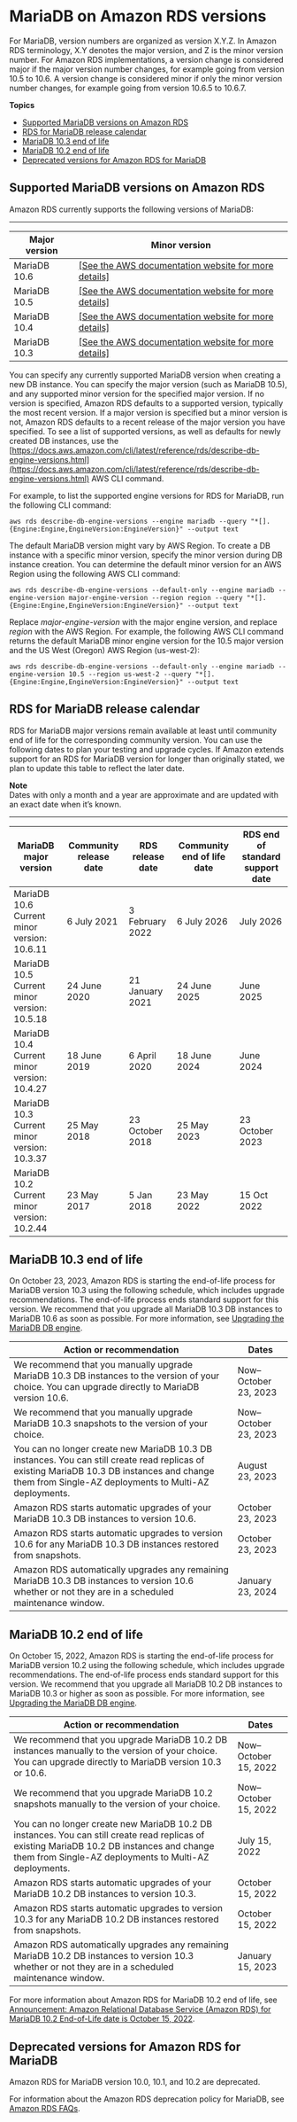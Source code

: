 # MariaDB on Amazon RDS versions<a name="MariaDB.Concepts.VersionMgmt"></a>

For MariaDB, version numbers are organized as version X\.Y\.Z\. In Amazon RDS terminology, X\.Y denotes the major version, and Z is the minor version number\. For Amazon RDS implementations, a version change is considered major if the major version number changes, for example going from version 10\.5 to 10\.6\. A version change is considered minor if only the minor version number changes, for example going from version 10\.6\.5 to 10\.6\.7\. 

**Topics**
+ [Supported MariaDB versions on Amazon RDS](#MariaDB.Concepts.VersionMgmt.Supported)
+ [RDS for MariaDB release calendar](#MariaDB.Concepts.VersionMgmt.ReleaseCalendar)
+ [MariaDB 10\.3 end of life](#MariaDB.Concepts.VersionMgmt.EndOfLife103)
+ [MariaDB 10\.2 end of life](#MariaDB.Concepts.VersionMgmt.EndOfLife102)
+ [Deprecated versions for Amazon RDS for MariaDB](#MariaDB.Concepts.DeprecatedVersions)

## Supported MariaDB versions on Amazon RDS<a name="MariaDB.Concepts.VersionMgmt.Supported"></a>

Amazon RDS currently supports the following versions of MariaDB: 


****  

| Major version | Minor version | 
| --- | --- | 
| MariaDB 10\.6 |  [\[See the AWS documentation website for more details\]](http://docs.aws.amazon.com/AmazonRDS/latest/UserGuide/MariaDB.Concepts.VersionMgmt.html)  | 
| MariaDB 10\.5 |  [\[See the AWS documentation website for more details\]](http://docs.aws.amazon.com/AmazonRDS/latest/UserGuide/MariaDB.Concepts.VersionMgmt.html)  | 
| MariaDB 10\.4 |  [\[See the AWS documentation website for more details\]](http://docs.aws.amazon.com/AmazonRDS/latest/UserGuide/MariaDB.Concepts.VersionMgmt.html)  | 
| MariaDB 10\.3 |  [\[See the AWS documentation website for more details\]](http://docs.aws.amazon.com/AmazonRDS/latest/UserGuide/MariaDB.Concepts.VersionMgmt.html)  | 

You can specify any currently supported MariaDB version when creating a new DB instance\. You can specify the major version \(such as MariaDB 10\.5\), and any supported minor version for the specified major version\. If no version is specified, Amazon RDS defaults to a supported version, typically the most recent version\. If a major version is specified but a minor version is not, Amazon RDS defaults to a recent release of the major version you have specified\. To see a list of supported versions, as well as defaults for newly created DB instances, use the [https://docs.aws.amazon.com/cli/latest/reference/rds/describe-db-engine-versions.html](https://docs.aws.amazon.com/cli/latest/reference/rds/describe-db-engine-versions.html) AWS CLI command\.

For example, to list the supported engine versions for RDS for MariaDB, run the following CLI command:

```
aws rds describe-db-engine-versions --engine mariadb --query "*[].{Engine:Engine,EngineVersion:EngineVersion}" --output text
```

The default MariaDB version might vary by AWS Region\. To create a DB instance with a specific minor version, specify the minor version during DB instance creation\. You can determine the default minor version for an AWS Region using the following AWS CLI command:

```
aws rds describe-db-engine-versions --default-only --engine mariadb --engine-version major-engine-version --region region --query "*[].{Engine:Engine,EngineVersion:EngineVersion}" --output text
```

Replace *major\-engine\-version* with the major engine version, and replace *region* with the AWS Region\. For example, the following AWS CLI command returns the default MariaDB minor engine version for the 10\.5 major version and the US West \(Oregon\) AWS Region \(us\-west\-2\):

```
aws rds describe-db-engine-versions --default-only --engine mariadb --engine-version 10.5 --region us-west-2 --query "*[].{Engine:Engine,EngineVersion:EngineVersion}" --output text
```

## RDS for MariaDB release calendar<a name="MariaDB.Concepts.VersionMgmt.ReleaseCalendar"></a>

RDS for MariaDB major versions remain available at least until community end of life for the corresponding community version\. You can use the following dates to plan your testing and upgrade cycles\. If Amazon extends support for an RDS for MariaDB version for longer than originally stated, we plan to update this table to reflect the later date\. 

**Note**  
Dates with only a month and a year are approximate and are updated with an exact date when it’s known\.


****  

| MariaDB major version | Community release date | RDS release date | Community end of life date | RDS end of standard support date | 
| --- | --- | --- | --- | --- | 
|  MariaDB 10\.6 Current minor version: 10\.6\.11  | 6 July 2021 | 3 February 2022 | 6 July 2026 | July 2026 | 
|  MariaDB 10\.5 Current minor version: 10\.5\.18  | 24 June 2020 | 21 January 2021 | 24 June 2025 | June 2025 | 
|  MariaDB 10\.4 Current minor version: 10\.4\.27  | 18 June 2019 | 6 April 2020 | 18 June 2024 | June 2024 | 
|  MariaDB 10\.3 Current minor version: 10\.3\.37  | 25 May 2018 | 23 October 2018 | 25 May 2023 | 23 October 2023 | 
|  MariaDB 10\.2 Current minor version: 10\.2\.44  | 23 May 2017 | 5 Jan 2018 | 23 May 2022 | 15 Oct 2022 | 

## MariaDB 10\.3 end of life<a name="MariaDB.Concepts.VersionMgmt.EndOfLife103"></a>

On October 23, 2023, Amazon RDS is starting the end\-of\-life process for MariaDB version 10\.3 using the following schedule, which includes upgrade recommendations\. The end\-of\-life process ends standard support for this version\. We recommend that you upgrade all MariaDB 10\.3 DB instances to MariaDB 10\.6 as soon as possible\. For more information, see [Upgrading the MariaDB DB engine](USER_UpgradeDBInstance.MariaDB.md)\.


| Action or recommendation | Dates | 
| --- | --- | 
|  We recommend that you manually upgrade MariaDB 10\.3 DB instances to the version of your choice\. You can upgrade directly to MariaDB version 10\.6\.  |  Now–October 23, 2023  | 
|  We recommend that you manually upgrade MariaDB 10\.3 snapshots to the version of your choice\.  |  Now–October 23, 2023  | 
|  You can no longer create new MariaDB 10\.3 DB instances\. You can still create read replicas of existing MariaDB 10\.3 DB instances and change them from Single\-AZ deployments to Multi\-AZ deployments\.  |  August 23, 2023  | 
|  Amazon RDS starts automatic upgrades of your MariaDB 10\.3 DB instances to version 10\.6\.  |  October 23, 2023  | 
|  Amazon RDS starts automatic upgrades to version 10\.6 for any MariaDB 10\.3 DB instances restored from snapshots\.  |  October 23, 2023  | 
|  Amazon RDS automatically upgrades any remaining MariaDB 10\.3 DB instances to version 10\.6 whether or not they are in a scheduled maintenance window\.  |  January 23, 2024  | 

## MariaDB 10\.2 end of life<a name="MariaDB.Concepts.VersionMgmt.EndOfLife102"></a>

On October 15, 2022, Amazon RDS is starting the end\-of\-life process for MariaDB version 10\.2 using the following schedule, which includes upgrade recommendations\. The end\-of\-life process ends standard support for this version\. We recommend that you upgrade all MariaDB 10\.2 DB instances to MariaDB 10\.3 or higher as soon as possible\. For more information, see [Upgrading the MariaDB DB engine](USER_UpgradeDBInstance.MariaDB.md)\.


| Action or recommendation | Dates | 
| --- | --- | 
|  We recommend that you upgrade MariaDB 10\.2 DB instances manually to the version of your choice\. You can upgrade directly to MariaDB version 10\.3 or 10\.6\.  |  Now–October 15, 2022  | 
|  We recommend that you upgrade MariaDB 10\.2 snapshots manually to the version of your choice\.  |  Now–October 15, 2022  | 
|  You can no longer create new MariaDB 10\.2 DB instances\. You can still create read replicas of existing MariaDB 10\.2 DB instances and change them from Single\-AZ deployments to Multi\-AZ deployments\.  |  July 15, 2022  | 
|  Amazon RDS starts automatic upgrades of your MariaDB 10\.2 DB instances to version 10\.3\.  |  October 15, 2022  | 
|  Amazon RDS starts automatic upgrades to version 10\.3 for any MariaDB 10\.2 DB instances restored from snapshots\.  |  October 15, 2022  | 
|  Amazon RDS automatically upgrades any remaining MariaDB 10\.2 DB instances to version 10\.3 whether or not they are in a scheduled maintenance window\.  |  January 15, 2023  | 

For more information about Amazon RDS for MariaDB 10\.2 end of life, see [ Announcement: Amazon Relational Database Service \(Amazon RDS\) for MariaDB 10\.2 End\-of\-Life date is October 15, 2022](https://repost.aws/questions/QUPGswEbHrT0m4tNgAVNmssw/announcement-amazon-relational-database-service-amazon-rds-for-maria-db-10-2-end-of-life-date-is-october-15-2022)\.

## Deprecated versions for Amazon RDS for MariaDB<a name="MariaDB.Concepts.DeprecatedVersions"></a>

Amazon RDS for MariaDB version 10\.0, 10\.1, and 10\.2 are deprecated\.

For information about the Amazon RDS deprecation policy for MariaDB, see [Amazon RDS FAQs](http://aws.amazon.com/rds/faqs/)\.